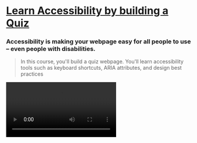 # <u>Learn Accessibility by building a Quiz </u>

### Accessibility is making your webpage easy for all people to use – even people with disabilities.

> In this course, you'll build a quiz webpage. You'll learn accessibility tools such as keyboard shortcuts, ARIA attributes, and design best practices


<video width="" height="" controls>
<source src="./Accessibility-with-a-quiz.mp4" type="video/mp4">
Learn Accessibility by building a Quiz
</video>










